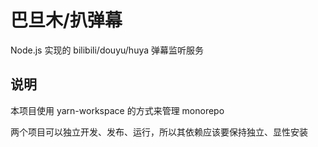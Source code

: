 # 巴旦木/扒弹幕

Node.js 实现的 bilibili/douyu/huya 弹幕监听服务

## 说明

本项目使用 yarn-workspace 的方式来管理 monorepo

两个项目可以独立开发、发布、运行，所以其依赖应该要保持独立、显性安装

